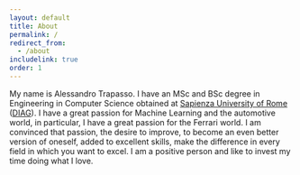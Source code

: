 ```yaml
---
layout: default 
title: About
permalink: /
redirect_from:
  - /about
includelink: true
order: 1
---
```


My name is Alessandro Trapasso. 
I have an MSc and BSc degree in Engineering in Computer Science obtained at [Sapienza University of Rome](https://www.uniroma1.it/en/pagina-strutturale/home) ([DIAG](https://www.dis.uniroma1.it/en)).
I have a great passion for Machine Learning and the automotive world, in particular,
I have a great passion for the Ferrari world.
I am convinced that passion, the desire to improve, to become an even better version of oneself,
added to excellent skills, make the difference in every field in which you want to excel.
I am a positive person and like to invest my time doing what I love.

